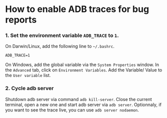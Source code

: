 # How to enable ADB traces for bug reports

### 1. Set the environment variable `ADB_TRACE` to `1`.

On Darwin/Linux, add the following line to `~/.bashrc`. 

```
ADB_TRACE=1
```

On Windows, add the global variable via the `System Properties` window.
In the `Advanced` tab, click on `Environment Variables`. Add the Variable/
Value to the `User variable` list.

### 2. Cycle adb server

Shutdown adb server via command `adb kill-server`. Close the current terminal,
open a new one and start adb server via `adb server`. Optionnaly, if you want
to see the trace live, you can use `adb server nodaemon`.



